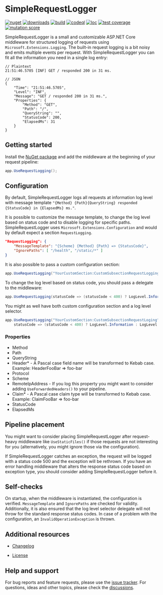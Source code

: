 # SimpleRequestLogger

[![nuget](https://img.shields.io/nuget/v/SimpleRequestLogger)](https://www.nuget.org/packages/SimpleRequestLogger)
[![downloads](https://img.shields.io/nuget/dt/SimpleRequestLogger?color=blue)](https://www.nuget.org/stats/packages/SimpleRequestLogger?groupby=Version)
[![build](https://img.shields.io/github/actions/workflow/status/yavorfingarov/SimpleRequestLogger/cd.yml?branch=master)](https://github.com/yavorfingarov/SimpleRequestLogger/actions/workflows/cd.yml?query=branch%3Amaster)
[![codeql](https://img.shields.io/github/actions/workflow/status/yavorfingarov/SimpleRequestLogger/codeql.yml?branch=master&label=codeql)](https://github.com/yavorfingarov/SimpleRequestLogger/actions/workflows/codeql.yml?query=branch%3Amaster)
[![loc](https://img.shields.io/endpoint?url=https://gist.githubusercontent.com/yavorfingarov/ee725e01afca4342ff8ea785553d05d2/raw/lines-of-code.json)](https://github.com/yavorfingarov/SimpleRequestLogger/actions/workflows/cd.yml?query=branch%3Amaster)
[![test coverage](https://img.shields.io/endpoint?url=https://gist.githubusercontent.com/yavorfingarov/ee725e01afca4342ff8ea785553d05d2/raw/test-coverage.json)](https://github.com/yavorfingarov/SimpleRequestLogger/actions/workflows/cd.yml?query=branch%3Amaster)
[![mutation score](https://img.shields.io/endpoint?url=https://gist.githubusercontent.com/yavorfingarov/ee725e01afca4342ff8ea785553d05d2/raw/mutation-score.json)](https://github.com/yavorfingarov/SimpleRequestLogger/actions/workflows/cd.yml?query=branch%3Amaster)

SimpleRequestLogger is a small and customizable ASP.NET Core middleware for structured logging 
of requests using `Microsoft.Extensions.Logging`. The built-in request logging is a bit noisy 
and emits multiple events per request. With SimpleRequestLogger you can fit all the information 
you need in a single log entry:

```
// Plaintext
21:51:46.5705 [INF] GET / responded 200 in 31 ms.

// JSON
{
    "Time": "21:51:46.5705",
    "Level": "INF",
    "Message": "GET / responded 200 in 31 ms.",
    "Properties": {
        "Method": "GET",
        "Path": "/",
        "QueryString": "",
        "StatusCode": 200,
        "ElapsedMs": 31
    }
}
```

## Getting started

Install the [NuGet package](https://www.nuget.org/packages/SimpleRequestLogger) and 
add the middleware at the beginning of your request pipeline:

```csharp
app.UseRequestLogging();
```

## Configuration

By default, SimpleRequestLogger logs all requests at information log level with message 
template `"{Method} {Path}{QueryString} responded {StatusCode} in {ElapsedMs} ms."`. 

It is possible to customize the message template, to change the log level based on 
status code and to disable logging for specific paths. SimpleRequestLogger uses 
`Microsoft.Extensions.Configuration` and would by default expect a section `RequestLogging`. 

```json
"RequestLogging": {
    "MessageTemplate": "{Scheme} {Method} {Path} => {StatusCode}",
    "IgnorePaths": [ "/health", "/static/*" ]
}
```

It is also possible to pass a custom configuration section: 

```csharp
app.UseRequestLogging("YourCustomSection:CustomSubsectionRequestLogging");
```

To change the log level based on status code, you should pass a delegate to the middleware:

```csharp
app.UseRequestLogging(statusCode => (statusCode < 400) ? LogLevel.Information : LogLevel.Error);
```

You might as well have both custom configuration section and a log level selector.

```csharp
app.UseRequestLogging("YourCustomSection:CustomSubsectionRequestLoging", 
    statusCode => (statusCode < 400) ? LogLevel.Information : LogLevel.Error);
```

### Properties

- Method
- Path
- QueryString
- Header* - A Pascal case field name will be transformed to Kebab case. Example: HeaderFooBar => foo-bar
- Protocol
- Scheme
- RemoteIpAddress - If you log this property you might want to consider adding `UseForwardedHeaders()` to your pipeline.
- Claim* - A Pascal case claim type will be transformed to Kebab case. Example: ClaimFooBar => foo-bar
- StatusCode
- ElapsedMs

## Pipeline placement

You might want to consider placing SimpleRequestLogger after request-heavy middleware like `UseStaticFiles()` 
if those requests are not interesting for you (alternatively, you might ignore those via the configuration).

If SimpleRequestLogger catches an exception, the request will be logged with a status code 500 
and the exception will be rethrown. If you have an error handling middleware that alters the response 
status code based on exception type, you should consider adding SimpleRequestLogger before it. 

## Self-checks

On startup, when the middleware is instantiated, the configuration is verified. `MessageTemplate` 
and `IgnorePaths` are checked for validity. Additionally, it is also ensured that the log level selector 
delegate will not throw for the standard response status codes. In case of a problem with the configuration, 
an `InvalidOperationException` is thrown.

## Additional resources

* [Changelog](https://github.com/yavorfingarov/SimpleRequestLogger/blob/master/CHANGELOG.md)

* [License](https://github.com/yavorfingarov/SimpleRequestLogger/blob/master/LICENSE)

## Help and support

For bug reports and feature requests, please use the [issue tracker](https://github.com/yavorfingarov/SimpleRequestLogger/issues).
For questions, ideas and other topics, please check the [discussions](https://github.com/yavorfingarov/SimpleRequestLogger/discussions).
